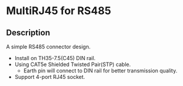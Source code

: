 # MultiRJ45 for RS485

## Description

A simple RS485 connector design.

* Install on TH35-7.5(C45) DIN rail.
* Using CAT5e Shielded Twisted Pair(STP) cable. 
  * Earth pin will connect to DIN rail for better transmission quality.
* Support 4-port RJ45 socket.
